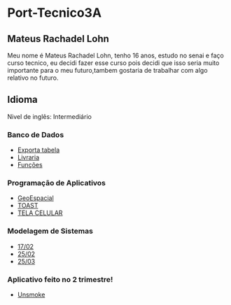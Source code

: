 # Port-Tecnico3A

## Mateus Rachadel Lohn
Meu nome é Mateus Rachadel Lohn, tenho 16 anos, estudo no senai e faço curso tecnico, eu decidi fazer esse curso pois decidi que isso seria muito importante para o meu futuro,tambem gostaria de trabalhar com algo relativo no futuro.

## Idioma
Nivel de inglês: Intermediário

### Banco de Dados
- [Exporta tabela](BancoDeDados/Exportar%20tabelas.png)
- [Livraria](BancoDeDados/Livraria.pdf)
- [Funções](BancoDeDados/atividade%20funçoes.png)

### Programação de Aplicativos
- [GeoEspacial](Programação%20de%20Aplicativos/GeoEspacial)
- [TOAST](Programação%20de%20Aplicativos/TOAST.png)
- [TELA CELULAR](Programação%20de%20Aplicativos/Tela%20Celular.PNG)

### Modelagem de Sistemas
- [17/02](ModelagemSistema/Aula%201702.png)
- [25/02](ModelagemSistema/Aula%2025_02.png)
- [25/03](ModelagemSistema/Aula%202503.png) 

### Aplicativo feito no 2 trimestre!
- [Unsmoke](https://github.com/lucasmalfatti/Unsmoke)
